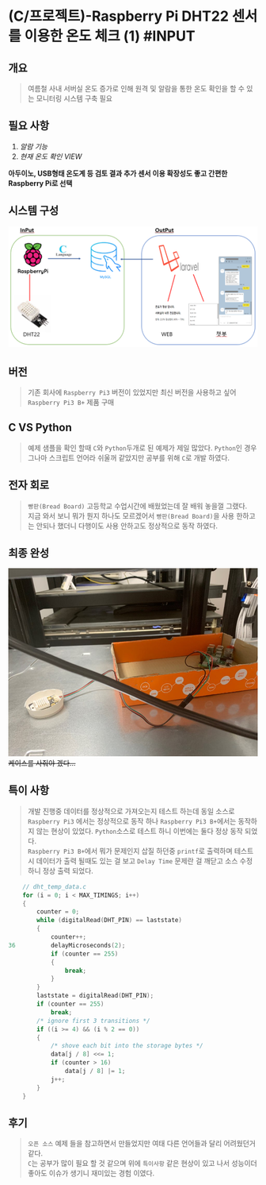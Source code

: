 # (C/프로젝트)-Raspberry Pi DHT22 센서를 이용한 온도 체크 (1) #INPUT

## 개요
>여름철 사내 서버실 온도 증가로 인해 원격 및 알람을 통한 온도 확인을 할 수 있는 모니터링 시스템 구축 필요

## 필요 사항
1. _알람 기능_
1. _현재 온도 확인 VIEW_

**아두이노, USB형태 온도계 등 검토 결과 추가 센서 이용 확장성도 좋고 간편한 Raspberry Pi로 선택**

## 시스템 구성
![구조](https://github.com/Tosi123/Tosi123.github.io/blob/master/assets/image/temp_monitoring.png?raw=true)

## 버전
>기존 회사에 `Raspberry Pi3` 버전이 있었지만 최신 버전을 사용하고 싶어 `Raspberry Pi3 B+` 제품 구매

## C VS Python 
>예제 샘플을 확인 할때 `C`와 `Python`두개로 된 예제가 제일 많았다.
`Python`인 경우 그나마 스크립트 언어라 쉬울꺼 같았지만 공부를 위해 `C`로 개발 하였다.

## 전자 회로
>`빵판(Bread Board)` 고등학교 수업시간에 배웠었는데 잘 배워 놓을껄 그랬다.<br>
지금 와서 보니 뭐가 뭔지 하나도 모르겠어서 `빵판(Bread Board)`을 사용 한하고는 안되나 했더니 다행이도 사용 안하고도 정상적으로 동작 하였다.

## 최종 완성
![실사](https://github.com/Tosi123/Tosi123.github.io/blob/master/assets/image/temp_monitoring_real.jpg?raw=true)
~~케이스를 사줘야 겠다...~~

## 특이 사항
>개발 진행중 데이터를 정상적으로 가져오는지 테스트 하는데 동일 소스로 `Raspberry Pi3`
에서는 정상적으로 동작 하나 `Raspberry Pi3 B+`에서는 동작하지 않는 현상이 있었다.
`Python`소스로 테스트 하니 이번에는 둘다 정상 동작 되었다.<br>
`Raspberry Pi3 B+`에서 뭐가 문제인지 삽질 하던중 `printf`로 출력하며 테스트시 데이터가 출력 될때도 있는 걸 보고 `Delay Time` 문제란 걸 깨닫고 소스 수정하니 정상 출력 되었다.

```C
    // dht_temp_data.c
    for (i = 0; i < MAX_TIMINGS; i++)
    {
        counter = 0;
        while (digitalRead(DHT_PIN) == laststate)
        {
            counter++;
36          delayMicroseconds(2);
            if (counter == 255)
            {
                break;
            }
        }
        laststate = digitalRead(DHT_PIN);
        if (counter == 255)
            break;
        /* ignore first 3 transitions */
        if ((i >= 4) && (i % 2 == 0))
        {
            /* shove each bit into the storage bytes */
            data[j / 8] <<= 1;
            if (counter > 16)
                data[j / 8] |= 1;
            j++;
        }
    }
```

## 후기
>`오픈 소스` 예제 들을 참고하면서 만들었지만 여태 다른 언어들과 달리 어려웠던거 같다.<br>`C`는 공부가 많이 필요 할 것 같으며 위에 `특이사항` 같은 현상이 있고 나서 성능이더 좋아도 이슈가 생기니 재미있는 경험 이였다.
